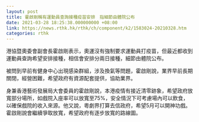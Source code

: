 ```yaml
---
layout: post
title: 霍啟剛稱有運動員查詢接種疫苗安排　指細節由體院公布
date: 2021-03-28 18:25:38.000000000 +08:00
link: https://news.rthk.hk/rthk/ch/component/k2/1583024-20210328.htm
categories: rthk
---
```


港協暨奧委會副會長霍啟剛表示，奧運沒有強制要求運動員打疫苗，但最近都收到運動員查詢希望安排接種，相信會安排分兩日接種，細節由體院公布。

被問到早前有健身中心出現感染群組，涉及換氣等問題，霍啟剛說，業界早前長期關閉，經營困難，希望政府有資源配套提供，協助業界。

身兼香港藝術發展局大會委員的霍啟剛說，本港疫情有接近清零跡象，希望政府放寬部分場所，如戲院入座率可以放寬至75%，安全情況下可考慮場內可以飲食，以確保戲院的收入來源。他又說，粵劇界打算去信政府，希望5月可以開神功戲。霍啟剛說會繼續爭取放寬，希望政府有逐步放寬的路線圖。
